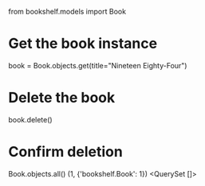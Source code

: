 from bookshelf.models import Book

# Get the book instance
book = Book.objects.get(title="Nineteen Eighty-Four")

# Delete the book
book.delete()

# Confirm deletion
Book.objects.all()
(1, {'bookshelf.Book': 1})
<QuerySet []>
